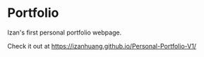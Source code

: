 # Portfolio
 Izan's first personal portfolio webpage.

Check it out at https://izanhuang.github.io/Personal-Portfolio-V1/
